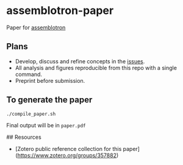 assemblotron-paper
==================

Paper for [assemblotron](https://github.com/Blahah/assemblotron)

## Plans

- Develop, discuss and refine concepts in the [issues](https://github.com/Blahah/assemblotron-paper/issues).
- All analysis and figures reproducible from this repo with a single command.
- Preprint before submission.

## To generate the paper

```bash
./compile_paper.sh
```

Final output will be in `paper.pdf`

## Resources

- [Zotero public reference collection for this paper] (https://www.zotero.org/groups/357882)
